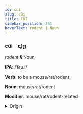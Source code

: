 ```yaml
---
id: cüi
slug: cüi
title: CÜİ
sidebar_position: 351
hoverText: rodent § Noun
---
```


### cüi&emsp;<span kind="abugida">ꞇʄɽɟ</span>

*rodent* **§** Noun

**IPA**: /ˈt͡ɕu.i/

**Verb**: to be a mouse/rat/rodent

**Noun**: mouse/rat/rodent

**Modifier**: mouse/rat/rodent-related

<details>
    <summary>Origin</summary>
    Korean 쥐 jwi [t͡ɕɥi]<br/>
    <em>Koreic Language Family</em>
</details>